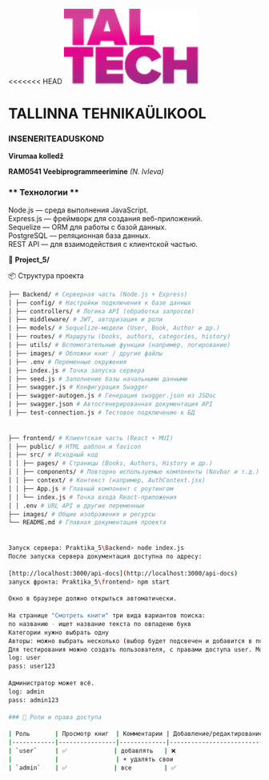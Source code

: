 <<<<<<< HEAD
![TalTech Logo](images/tal-tech.png)

# TALLINNA TEHNIKAÜLIKOOL

### INSENERITEADUSKOND

**Virumaa kolledž**

**RAM0541 Veebiprogrammeerimine** _(N. Ivleva)_

### ** Технологии **

Node.js — среда выполнения JavaScript.<br>
Express.js — фреймворк для создания веб-приложений.<br>
Sequelize — ORM для работы с базой данных.<br>
PostgreSQL — реляционная база данных.<br>
REST API — для взаимодействия с клиентской частью.<br>

📂 **Project_5/**

📦 Структура проекта

```bash
├── Backend/ # Серверная часть (Node.js + Express)
│ ├── config/ # Настройки подключения к базе данных
│ ├── controllers/ # Логика API (обработка запросов)
│ ├── middleware/ # JWT, авторизация и роли
│ ├── models/ # Sequelize-модели (User, Book, Author и др.)
│ ├── routes/ # Маршруты (books, authors, categories, history)
│ ├── utils/ # Вспомогательные функции (например, логирование)
│ ├── images/ # Обложки книг / другие файлы
│ ├── .env # Переменные окружения
│ ├── index.js # Точка запуска сервера
│ ├── seed.js # Заполнение базы начальными данными
│ ├── swagger.js # Конфигурация Swagger
│ ├── swagger-autogen.js # Генерация swagger.json из JSDoc
│ ├── swagger.json # Автосгенерированная документация API
│ ├── test-connection.js # Тестовое подключение к БД


├── frontend/ # Клиентская часть (React + MUI)
│ ├── public/ # HTML шаблон и favicon
│ ├── src/ # Исходный код
│ │ ├── pages/ # Страницы (Books, Authors, History и др.)
│ │ ├── components/ # Повторно используемые компоненты (Navbar и т.д.)
│ │ ├── context/ # Контекст (например, AuthContext.jsx)
│ │ ├── App.js # Главный компонент с роутингом
│ │ └── index.js # Точка входа React-приложения
│ │ .env # URL API и другие переменные
├── images/ # Общие изображения и ресурсы
└── README.md # Главная документация проекта


Запуск сервера: Praktika_5\Backend> node index.js
После запуска сервера документация доступна по адресу:

[http://localhost:3000/api-docs](http://localhost:3000/api-docs)
запуск фронта: Praktika_5\frontend> npm start

Окно в браузере должно открыться автоматически.

На странице "Смотреть книги" три вида вариантов поиска:
по названию - ищет название текста по овпаденю букв
Категории нужно выбрать одну
Авторы: можно выбрать несколько (выбор будет подсвечен и добавится в поле поиска)
Для тестирования можно создать пользователя, с правами доступа user. Может только просматривать книги и добавлять коментарии, удалять только свои.
log: user
pass: user123

Администратор может всё.
log: admin
pass: admin123

### 🔐 Роли и права доступа

| Роль       | Просмотр книг  | Комментарии | Добавление/редактирование  | Управление жанрами и авторами | История |
|------------|----------------|-------------|----------------------------|-------------------------------|---------|
| `user`     | ✅             | добавлять   | ❌                        | ❌                            | ❌     |
|            |                | + удалять свои                           |                               |         |
| `admin`    | ✅             | все         | ✅                        | ✅                            | ✅     |

```

